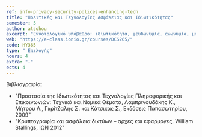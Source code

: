 ```yaml
---
ref: info-privacy-security-polices-enhancing-tech
title: "Πολιτικές και Τεχνολογίες Ασφάλειας και Ιδιωτικότητας"
semester: 5
author: atsohou
excerpt: "Εννοιολογικό υπόβαθρο: ιδιωτικότητα, ψευδωνυμία, ανωνυμία, μη-συνδεσιμότητα, μη-ανιχνευσιμότητα και μη-παρατηρησιμότητα, ασφάλεια πληροφοριών, ευπάθειες, απειλές, επικινδυνότητα. Ιδιωτικότητα κατά το σχεδιασμό (privacy by design). Ανάλυση και διαχείριση επικινδυνότητας: απαιτήσεις ασφάλειας πληροφοριακών συστημάτων, μεθοδολογίες ανάλυσης και διαχείρισης επικινδυνότητας (OCTAVE, CRAMM, SBA scenario). Πολιτικές και κανονισμοί ασφάλειας πληροφοριακών συστημάτων. Ανάλυση επικινδυνότητας ιδιωτικότητας. Ιδιωτικότητα στην κοινωνία της πληροφορίας (ηλεκτρονικό εμπόριο, ηλεκτρονική διακυβέρνηση, κοινωνικά δίκτυα). Συμπεριφορά χρηστών και προστασία ιδιωτικότητας: αντίληψη ιδιωτικότητας, πρόθεση αποκάλυψης πληροφοριών σε ηλεκτρονικά περιβάλλοντα, ιδιωτικότητα και αποδοχή πληροφοριακών συστημάτων. Πολιτικές προστασίας ιδιωτικότητας και συμμόρφωση με νομικό και κανονιστικό πλαίσιο. Προηγμένες Τεχνολογίες Προστασίας ανωνυμίας και Ιδιωτικότητας."
web: "https://e-class.ionio.gr/courses/DCS265/"
code: HY365
type: "	Επιλογής"
hours: 4
extra: "-"
ects: 4
---
```



Βιβλιογραφία: 
  - "Προστασία της Ιδιωτικότητας και Τεχνολογίες Πληροφορικής και Επικοινωνιών: Τεχνικά και Νομικά Θέματα, Λαμπρινουδάκης Κ., Μήτρου Λ., Γκρίτζαλης Σ. και Κάτσικας Σ., Εκδόσεις Παπασωτηρίου, 2009"
  - "Κρυπτογραφία και ασφάλεια δικτύων – αρχες και εφαρμογες. William Stallings, ΙΩΝ 2012"

